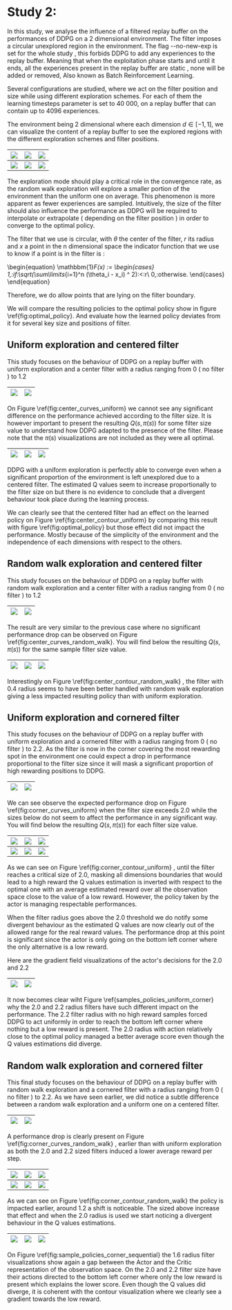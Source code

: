 # Study 2:

In this study, we analyse the influence of a filtered replay buffer on the performances of DDPG on a 2 dimensional environment. The filter imposes a circular unexplored region in the environment. The flag --no-new-exp is set for the whole study , this forbids DDPG to add any experiences to the replay buffer. Meaning that when the exploitation phase starts and until it ends, all the experiences present in the replay buffer are static , none will be added or removed, Also known as Batch Reinforcement Learning.

Several configurations are studied, where we act on the filter position and size while using different exploration schemes. For each of them the learning timesteps parameter is set to 40 000, on a replay buffer that can contain up to 4096 experiences.

The environment being 2 dimensional where each dimension $d \in [-1, 1]$, we can visualize the content of a replay buffer to see the explored regions with the different exploration schemes and filter positions.

![](Study_2/visualizations/uniform.png) | ![](Study_2/2.1/visualizations/uniform-center.png) | ![](Study_2/2.3/visualizations/uniform-corner.png)
:---------------:|:---------------:|:----------------:
![](Study_2/visualizations/sequential.png) | ![](Study_2/2.2/visualizations/sequential-center.png) | ![](Study_2/2.4/visualizations/sequential-corner.png)

The exploration mode should play a critical role in the convergence rate, as the random walk exploration will explore a smaller portion of the environment than the uniform one on average. This phenomenon is more apparent as fewer experiences are sampled. Intuitively, the size of the filter should also influence the performance as DDPG will be required to interpolate or extrapolate ( depending on the filter position ) in order to converge to the optimal policy.

The filter that we use is circular, with $\theta$ the center of the filter, $r$ its radius and $x$ a point in the n dimensional space the indicator function that we use to know if a point is in the filter is :

\begin{equation}
\mathbbm{1}_F(x) := 
    \begin{cases}
      1,\:if\:\sqrt(\sum\limits_{i=1}^n (\theta_i - x_i) ^ 2)\:<\:r\\
      0,\:otherwise.
      \end{cases}
\end{equation}
 
 Therefore, we do allow points that are lying on the filter boundary.
 
We will compare the resulting policies to the optimal policy show in figure \ref{fig:optimal_policy}. And evaluate how the learned policy deviates from it for several key size and positions of filter.

## Uniform exploration and centered filter

This study focuses on the behaviour of DDPG on a replay buffer with uniform exploration and a  center filter with a radius ranging from 0 ( no filter ) to 1.2

![](Study_2/2.1/visualizations/scores_filter_size.png) | ![](Study_2/2.1/visualizations/total_scores.png)
:---------------:|:---------------:

On Figure \ref{fig:center_curves_uniform} we cannot see any significant difference on the performance achieved according to the filter size. It is however important to present the resulting $Q(s, \pi(s))$ for some filter size value to understand how DDPG adapted to the presence of the filter. Please note that the $\pi(s)$ visualizations are not included as they were all optimal.

![](Study_2/2.1/visualizations/Q_contour_0_4.png) | ![](Study_2/2.1/visualizations/Q_contour_0_8.png) | ![](Study_2/2.1/visualizations/Q_contour_1_2.png)
:---------------:|:---------------:|:----------------:

DDPG with a uniform exploration is perfectly able to converge even when a significant proportion of the environment is left unexplored due to a centered filter.
The estimated Q values seem to increase proportionally to the filter size on but there is no evidence to conclude that a divergent behaviour took place during the learning process.

We can clearly see that the centered filter had an effect on the learned policy on Figure \ref{fig:center_contour_uniform} by comparing this result with figure \ref{fig:optimal_policy} but those effect did not impact the performance. Mostly because of the simplicity of the environment and the independence of each dimensions with respect to the others.

## Random walk exploration and centered filter

This study focuses on the behaviour of DDPG on a replay buffer with random walk exploration and a  center filter with a radius ranging from 0 ( no filter ) to 1.2

![](Study_2/2.2/visualizations/scores_filter_size.png) | ![](Study_2/2.2/visualizations/total_scores.png)
:---------------:|:---------------:

The result are very similar to the previous case where no significant performance drop can be observed on Figure \ref{fig:center_curves_random_walk}. You will find below the resulting $Q(s, \pi(s))$ for the same sample filter size value.

![](Study_2/2.2/visualizations/Q_contour_0_4.png) | ![](Study_2/2.2/visualizations/Q_contour_0_8.png) | ![](Study_2/2.2/visualizations/Q_contour_1_2.png)
:---------------:|:---------------:|:----------------:

Interestingly on Figure  \ref{fig:center_contour_random_walk} , the filter with 0.4 radius seems to have been better handled with random walk exploration giving a less impacted resulting policy than with uniform exploration.

## Uniform exploration and cornered filter

This study focuses on the behaviour of DDPG on a replay buffer with uniform exploration and a cornered filter with a radius ranging from 0 ( no filter ) to 2.2. As the filter is now in the corner covering the most rewarding spot in the environment one could expect a drop in performance proportional to the filter size since it will mask a significant proportion of high rewarding positions to DDPG.

![](Study_2/2.3/visualizations/scores_filter_size.png) | ![](Study_2/2.3/visualizations/total_scores.png)
:---------------:|:---------------:

We can see observe the expected performance drop on Figure \ref{fig:corner_curves_uniform} when the filter size exceeds 2.0 while the sizes below do not seem to affect the performance in any significant way. You will find below the resulting $Q(s, \pi(s))$ for each filter size value.

![](Study_2/2.3/visualizations/Q_contour_0_4.png) | ![](Study_2/2.3/visualizations/Q_contour_0_8.png) | ![](Study_2/2.3/visualizations/Q_contour_1_2.png)
:---------------:|:---------------:|:----------------:
![](Study_2/2.3/visualizations/Q_contour_1_6.png) | ![](Study_2/2.3/visualizations/Q_contour_2_0.png) | ![](Study_2/2.3/visualizations/Q_contour_2_2.png)

As we can see on Figure \ref{fig:corner_contour_uniform} , until the filter reaches a critical size of 2.0, masking all dimensions boundaries that would lead to a high reward the Q values estimation is inverted with respect to the optimal one with an average estimated reward over all the observation space close to the value of a low reward. However, the policy taken by the actor is managing respectable performances.

When the filter radius goes above the 2.0 threshold we do notify some divergent behaviour as the estimated Q values are now clearly out of the allowed range for the real reward values. The performance drop at this point is significant since the actor is only going on the bottom left corner where the only alternative is a low reward.

Here are the gradient field visualizations of the actor's decisions for the 2.0 and 2.2

![](Study_2/2.3/visualizations/Pi_arrow_2_0.png) | ![](Study_2/2.3/visualizations/Pi_arrow_2_2.png)
:---------------:|:---------------:

It now becomes clear wiht Figure \ref{samples_policies_uniform_corner} why the 2.0 and 2.2 radius filters have such different impact on the performance. The 2.2 filter radius with no high reward samples forced DDPG to act uniformly in order to reach the bottom left corner where nothing but a low reward is present. The 2.0 radius with action relatively close to the optimal policy managed a better average score even though the Q values estimations did diverge. 

## Random walk exploration and cornered filter

This final study focuses on the behaviour of DDPG on a replay buffer with random walk exploration and a cornered filter with a radius ranging from 0 ( no filter ) to 2.2.
As we have seen earlier, we did notice a subtle difference between a random walk exploration and a uniform one on a centered filter.

![](Study_2/2.4/visualizations/scores_filter_size.png) | ![](Study_2/2.4/visualizations/total_scores.png)
:---------------:|:---------------:

A performance drop is clearly present on Figure  \ref{fig:corner_curves_random_walk} , earlier than with uniform exploration as both the 2.0 and 2.2 sized filters induced a lower average reward per step.

![](Study_2/2.4/visualizations/Q_contour_0_4.png) | ![](Study_2/2.4/visualizations/Q_contour_0_8.png) | ![](Study_2/2.4/visualizations/Q_contour_1_2.png)
:---------------:|:---------------:|:----------------:
![](Study_2/2.4/visualizations/Q_contour_1_6.png) | ![](Study_2/2.4/visualizations/Q_contour_2_0.png) | ![](Study_2/2.4/visualizations/Q_contour_2_2.png)


 As we can see on Figure \ref{fig:corner_contour_random_walk} the policy is impacted earlier, around 1.2 a shift is noticeable. The sized above increase that effect and when the 2.0 radius is used we start noticing a divergent behaviour in the Q values estimations.
 
![](Study_2/2.4/visualizations/Pi_arrow_1_6.png) | ![](Study_2/2.4/visualizations/Pi_arrow_2_0.png) | ![](Study_2/2.4/visualizations/Pi_arrow_2_2.png)
:---------------:|:---------------:|:----------------:
 
 On Figure \ref{fig:sample_policies_corner_sequential} the 1.6 radius filter visualizations show again a gap between the Actor and the Critic representation of the observation space. On the 2.0 and 2.2 filter size have their actions directed to the bottom left corner where only the low reward is present which explains the lower score. Even though the Q values did diverge, it is coherent with the contour visualization where we clearly see a gradient towards the low reward.
